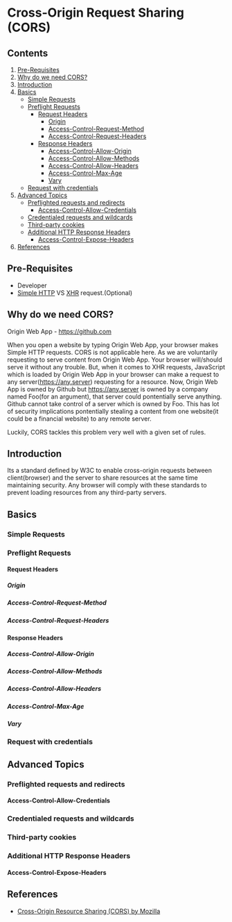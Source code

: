 # Cross-Origin Request Sharing (CORS)

## Contents
1. [Pre-Requisites](#user-content-pre-requisites)
2. [Why do we need CORS?](#user-content-why-do-we-need-cors?)
3. [Introduction](#user-content-introduction)
4. [Basics](#user-content-basics)
    - [Simple Requests](#user-content-simple-requests)
    - [Preflight Requests](#user-content-preflight-requests)
        - [Request Headers](#user-content-request-headers)
            - [Origin](#user-content-origin)
            - [Access-Control-Request-Method](#user-content-allow-control-request-method)
            - [Access-Control-Request-Headers](#user-content-allow-control-request-headers)
        - [Response Headers](#user-content-response-headers)
            - [Access-Control-Allow-Origin](#user-content-access-control-allow-origin)
            - [Access-Control-Allow-Methods](#user-content-access-control-allow-methods)
            - [Access-Control-Allow-Headers](#user-content-ontrol-allow-headers)
            - [Access-Control-Max-Age](#user-content-access-control-max-age)
            - [Vary](#user-content-vary)
    - [Request with credentials](#user-content-request-with-credentials)
5. [Advanced Topics](#user-content-advanced-topics)
    - [Preflighted requests and redirects](#user-content-preflighted-requests-and-redirects)
        - [Access-Control-Allow-Credentials](#user-content-access-control-allow-credentials)
    - [Credentialed requests and wildcards](#user-content-credentialed-requests-and-wildcards)
    - [Third-party cookies](#user-content-third-party-cookies)
    - [Additional HTTP Response Headers](#user-content-additional-http-response-headers)
        - [Access-Control-Expose-Headers](#user-content-access-control-expose-headers)
6. [References](#user-content-references)

## Pre-Requisites

- Developer
- [Simple HTTP](https://developer.mozilla.org/en-US/docs/Web/HTTP/Overview) VS [XHR](https://developer.mozilla.org/en-US/docs/Web/API/XMLHttpRequest) request.(Optional)

## Why do we need CORS?

Origin Web App - https://github.com

When you open a website by typing Origin Web App, your browser makes Simple HTTP requests. CORS is not applicable here.
As we are voluntarily requesting to serve content from Origin Web App. Your browser will/should serve it without any
trouble. But, when it comes to XHR requests, JavaScript which is loaded by Origin Web App in your browser can make a
request to any server(https://any.server) requesting for a resource. Now, Origin Web App is owned by Github
but https://any.server is owned by a company named Foo(for an argument), that server could pontentially serve anything.
Github cannot take control of a server which is owned by Foo. This has lot of security implications pontentially stealing a
content from one website(it could be a financial website) to any remote server.

Luckily, CORS tackles this problem very well with a given set of rules.

## Introduction

Its a standard defined by W3C to enable cross-origin requests between client(browser) and the server to share
resources at the same time maintaining security. Any browser will comply with these standards to prevent
loading resources from any third-party servers.

## Basics

### Simple Requests

### Preflight Requests

#### Request Headers

##### Origin

##### Access-Control-Request-Method

##### Access-Control-Request-Headers

#### Response Headers

##### Access-Control-Allow-Origin

##### Access-Control-Allow-Methods

##### Access-Control-Allow-Headers

##### Access-Control-Max-Age

##### Vary

### Request with credentials

## Advanced Topics

### Preflighted requests and redirects

#### Access-Control-Allow-Credentials

### Credentialed requests and wildcards

### Third-party cookies

### Additional HTTP Response Headers

#### Access-Control-Expose-Headers

## References

- [Cross-Origin Resource Sharing (CORS) by Mozilla](https://developer.mozilla.org/en-US/docs/Web/HTTP/CORS)
